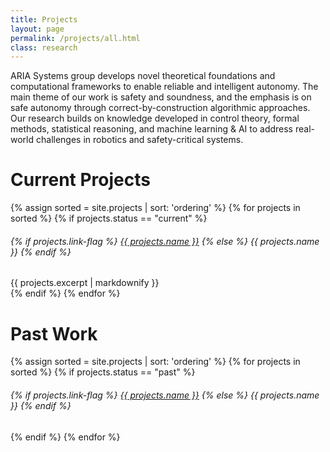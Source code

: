 ```yaml
---
title: Projects 
layout: page 
permalink: /projects/all.html
class: research
---
```


ARIA Systems group develops novel theoretical foundations and computational frameworks to enable reliable and intelligent autonomy. The main theme of our work is safety and soundness, and the emphasis is on safe autonomy through correct-by-construction algorithmic approaches. Our research builds on knowledge developed in control theory, formal methods, statistical reasoning, and machine learning & AI to address real-world challenges in robotics and safety-critical systems. 

# Current Projects
{% assign sorted = site.projects | sort: 'ordering'  %}
{% for projects in sorted %}
{% if projects.status == "current" %}
<div class="bottom-border">
    <h6>
    {% if projects.link-flag %}
    <a href="{{ site.baseurl }}{{ projects.url }}">{{ projects.name }}</a> 
    {% else %}
   {{ projects.name }}
    {% endif %}
    </h6>
    {{ projects.excerpt | markdownify }}
</div>
{% endif %}
{% endfor %}

# Past Work
{% assign sorted = site.projects | sort: 'ordering'  %}
{% for projects in sorted %}
{% if projects.status == "past" %}
<!-- What do sections do ?? -->
<section class=""> 
<div class="">
<!-- <div class="mbr-figure align-center" style="width: 20%;">
    <a href="" target="_blank"><img src= "{{ projects.picture }}" alt="Mobirise" title="John Jackson"></a>
</div> -->
<div class="">
    <!-- <h2 class="pt-2 mbr-fonts-style display-5"> -->
    <h6>
    {% if projects.link-flag %}
    <a href="{{ site.baseurl }}{{ projects.url }}">{{ projects.name }}</a>
    {% else %}
    {{ projects.name }} 
    {% endif %}
    </h6>
</div>
</div>
</section>
{% endif %}
{% endfor %}